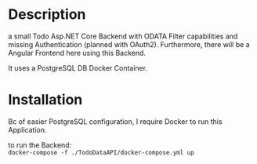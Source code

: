 # Description  
a small Todo Asp.NET Core Backend with ODATA Filter capabilities and missing Authentication (planned with OAuth2).
Furthermore, there will be a Angular Frontend here using this Backend.

It uses a PostgreSQL DB Docker Container.

# Installation  
Bc of easier PostgreSQL configuration, I require Docker to run this Application. 

to run the Backend:  
	```docker-compose -f ./TodoDataAPI/docker-compose.yml up```
